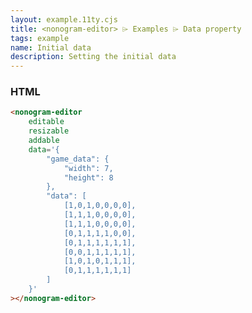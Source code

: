 ```yaml
---
layout: example.11ty.cjs
title: <nonogram-editor> ⌲ Examples ⌲ Data property
tags: example
name: Initial data
description: Setting the initial data
---
```


<nonogram-editor editable resizable addable
    data='{
        "game_data": {
            "width": 7, 
            "height": 8
        }, 
        "data": [
            [1,0,1,0,0,0,0],
            [1,1,1,0,0,0,0],
            [1,1,1,0,0,0,0],
            [0,1,1,1,1,0,0],
            [0,1,1,1,1,1,1],
            [0,0,1,1,1,1,1],
            [1,0,1,0,1,1,1],
            [0,1,1,1,1,1,1]
        ]
    }'></nonogram-editor>

<h3>HTML</h3>

```html
<nonogram-editor 
    editable 
    resizable 
    addable
    data='{
        "game_data": {
            "width": 7, 
            "height": 8
        }, 
        "data": [
            [1,0,1,0,0,0,0],
            [1,1,1,0,0,0,0],
            [1,1,1,0,0,0,0],
            [0,1,1,1,1,0,0],
            [0,1,1,1,1,1,1],
            [0,0,1,1,1,1,1],
            [1,0,1,0,1,1,1],
            [0,1,1,1,1,1,1]
        ]
    }'
></nonogram-editor>
```
